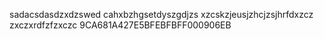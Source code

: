 sadacsdasdzxdzswed
cahxbzhgsetdyszgdjzs
xzcskzjeusjzhcjzsjhrfdxzcz
zxczxrdfzfzxczc
9CA681A427E5BFEBFBFF000906EB
